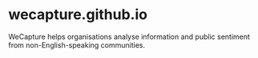 # wecapture.github.io
WeCapture helps organisations analyse information and public sentiment from non-English-speaking communities.
